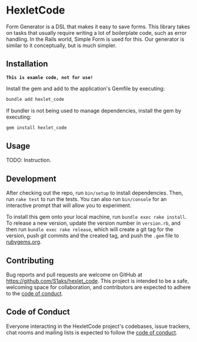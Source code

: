 # HexletCode

Form Generator is a DSL that makes it easy to save forms. This library takes on tasks that usually require writing a lot of boilerplate code, such as error handling. In the Rails world, Simple Form is used for this. Our generator is similar to it conceptually, but is much simpler.

## Installation

**`This is examle code, not for use!`**

Install the gem and add to the application's Gemfile by executing:

```bash
bundle add hexlet_code
```

If bundler is not being used to manage dependencies, install the gem by executing:

```bash
gem install hexlet_code
```

## Usage

TODO: Instruction.

## Development

After checking out the repo, run `bin/setup` to install dependencies. Then, run `rake test` to run the tests. You can also run `bin/console` for an interactive prompt that will allow you to experiment.

To install this gem onto your local machine, run `bundle exec rake install`. To release a new version, update the version number in `version.rb`, and then run `bundle exec rake release`, which will create a git tag for the version, push git commits and the created tag, and push the `.gem` file to [rubygems.org](https://rubygems.org).

## Contributing

Bug reports and pull requests are welcome on GitHub at https://github.com/S1aks/hexlet_code. This project is intended to be a safe, welcoming space for collaboration, and contributors are expected to adhere to the [code of conduct](https://github.com/S1aks/hexlet_code/blob/master/CODE_OF_CONDUCT.md).

## Code of Conduct

Everyone interacting in the HexletCode project's codebases, issue trackers, chat rooms and mailing lists is expected to follow the [code of conduct](https://github.com/S1aks/hexlet_code/blob/master/CODE_OF_CONDUCT.md).
